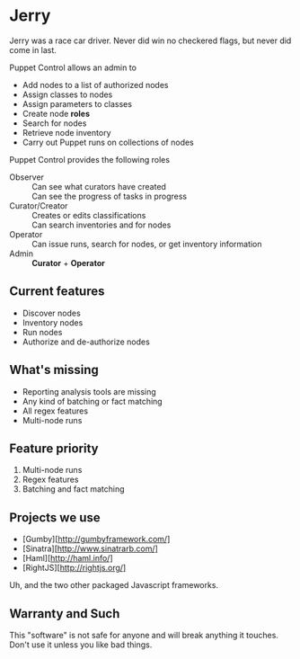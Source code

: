 # Jerry
Jerry was a race car driver. Never did win no checkered flags, but never did come in last.

Puppet Control allows an admin to
* Add nodes to a list of authorized nodes
* Assign classes to nodes
* Assign parameters to classes
* Create node **roles**
* Search for nodes
* Retrieve node inventory
* Carry out Puppet runs on collections of nodes

Puppet Control provides the following roles
<dl>
  <dt>Observer</dt>
    <dd>Can see what curators have created</dd>
    <dd>Can see the progress of tasks in progress</dd>
  <dt>Curator/Creator</dt>
    <dd>Creates or edits classifications</dd>
    <dd>Can search inventories and for nodes</dd>
  <dt>Operator</dt>
    <dd>Can issue runs, search for nodes, or get inventory information</dd>
<dt>Admin</dt>
  <dd> <strong>Curator</strong> + <strong>Operator</strong></dd>
</dl>

## Current features

* Discover nodes
* Inventory nodes
* Run nodes
* Authorize and de-authorize nodes

## What's missing

* Reporting analysis tools are missing
* Any kind of batching or fact matching
* All regex features
* Multi-node runs

## Feature priority

1. Multi-node runs
1. Regex features
1. Batching and fact matching

## Projects we use
* [Gumby][http://gumbyframework.com/]
* [Sinatra][http://www.sinatrarb.com/]
* [Haml][http://haml.info/]
* [RightJS][http://rightjs.org/]

Uh, and the two other packaged Javascript frameworks.

## Warranty and Such

This "software" is not safe for anyone and will break anything it touches. Don't use it unless you like bad things.
